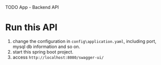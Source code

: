 TODO App - Backend API

# Run this API
1. change the configuration in `config\application.yaml`, including port, mysql db information and so on.
2. start this spring boot project.
3. access `http://localhost:8080/swagger-ui/`